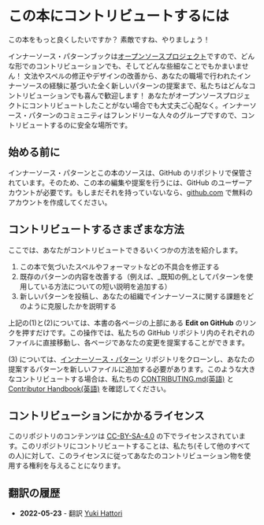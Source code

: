 # この本にコントリビュートするには

この本をもっと良くしたいですか？ 素敵ですね、やりましょう！

インナーソース・パターンブックは[オープンソースプロジェクト](https://github.com/InnerSourceCommons/InnerSourcePatterns)ですので、どんな形でのコントリビューションでも、そしてどんな些細なことでもかまいません！
文法やスペルの修正やデザインの改善から、あなたの職場で行われたインナーソースの経験に基づいた全く新しいパターンの提案まで、私たちはどんなコントリビューションでも喜んで歓迎します！
あなたがオープンソースプロジェクトにコントリビュートしたことがない場合でも大丈夫ご心配なく。インナーソース・パターンのコミュニティはフレンドリーな人々のグループですので、コントリビュートするのに安全な場所です。

## 始める前に

インナーソース・パターンとこの本のソースは、GitHub のリポジトリで保管されています。そのため、この本の編集や提案を行うには、GitHub のユーザーアカウントが必要です。もしまだそれを持っていないなら、[github.com](https://github.com) で無料のアカウントを作成してください。

## コントリビュートするさまざまな方法

ここでは、あなたがコントリビュートできるいくつかの方法を紹介します。

1. この本で気づいたスペルやフォーマットなどの不具合を修正する
1. 既存のパターンの内容を改善する（例えば、_既知の例_としてパターンを使用している方法についての短い説明を追加する）
1. 新しいパターンを投稿し、あなたの組織でインナーソースに関する課題をどのように克服したかを説明する

上記の(1)と(2)については、本書の各ページの上部にある **Edit on GitHub** のリンクを押すだけです。この操作では、私たちの GitHub リポジトリ内のそれぞれのファイルに直接移動し、各ページであなたの変更を提案することができます。

(3) については、[インナーソース・パターン](https://github.com/InnerSourceCommons/InnerSourcePatterns) リポジトリをクローンし、あなたの提案するパターンを新しいファイルに追加する必要があります。このような大きなコントリビュートする場合は、私たちの [CONTRIBUTING.md(英語)](../../CONTRIBUTING.md) と [Contributor Handbook(英語)](../../meta/contributor-handbook.md) を確認してください。

## コントリビューションにかかるライセンス

このリポジトリのコンテンツは [CC-BY-SA-4.0](../../LICENSE.txt) の下でライセンスされています。このリポジトリにコントリビュートすることは、私たち(そして他のすべての人)に対して、このライセンスに従ってあなたのコントリビューション物を使用する権利を与えることになります。

## 翻訳の履歴

- **2022-05-23** - 翻訳 [Yuki Hattori](https://github.com/yuhattor)
